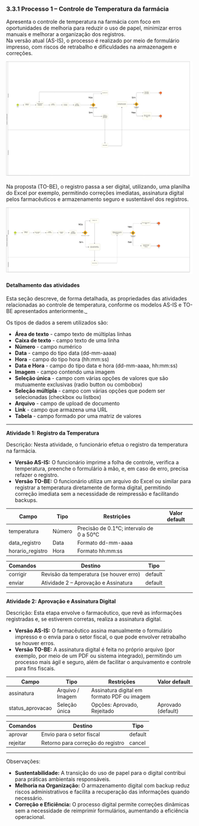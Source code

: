 ### 3.3.1 Processo 1 – Controle de Temperatura da farmácia

Apresenta o controle de temperatura na farmácia com foco em oportunidades de melhoria para reduzir o uso de papel, minimizar erros manuais e melhorar a organização dos registros.  
Na versão atual (AS-IS), o processo é realizado por meio de formulário impresso, com riscos de retrabalho e dificuldades na armazenagem e correções.  

![Processo A-IS](../images/Controle%20de%20temperatura%20AS%20IS%20Diagrama.png "PROCESSO AS-IS")

Na proposta (TO-BE), o registro passa a ser digital, utilizando, uma planilha do Excel por exemplo, permitindo correções imediatas, assinatura digital pelos farmacêuticos e armazenamento seguro e sustentável dos registros.

![Processo TO-BE](../images/Controle%20de%20temperatura%20TO%20BE%20Diagrama.png "PROCESSO TO-BE")


#### Detalhamento das atividades

Esta seção descreve, de forma detalhada, as propriedades das atividades relacionadas ao controle de temperatura, conforme os modelos AS-IS e TO-BE apresentados anteriormente._

Os tipos de dados a serem utilizados são:

* **Área de texto** - campo texto de múltiplas linhas  
* **Caixa de texto** - campo texto de uma linha  
* **Número** - campo numérico  
* **Data** - campo do tipo data (dd-mm-aaaa)  
* **Hora** - campo do tipo hora (hh:mm:ss)  
* **Data e Hora** - campo do tipo data e hora (dd-mm-aaaa, hh:mm:ss)  
* **Imagem** - campo contendo uma imagem  
* **Seleção única** - campo com várias opções de valores que são mutuamente exclusivas (radio button ou combobox)  
* **Seleção múltipla** - campo com várias opções que podem ser selecionadas (checkbox ou listbox)  
* **Arquivo** - campo de upload de documento  
* **Link** - campo que armazena uma URL  
* **Tabela** - campo formado por uma matriz de valores  

---

**Atividade 1: Registro da Temperatura**

Descrição: Nesta atividade, o funcionário efetua o registro da temperatura na farmácia.  
- **Versão AS-IS:** O funcionário imprime a folha de controle, verifica a temperatura, preenche o formulário à mão, e, em caso de erro, precisa refazer o registro.  
- **Versão TO-BE:** O funcionário utiliza um arquivo do Excel ou similar para registrar a temperatura diretamente de forma digital, permitindo correção imediata sem a necessidade de reimpressão e facilitando backups.

| **Campo**           | **Tipo**         | **Restrições**                                  | **Valor default** |
|---------------------|------------------|-------------------------------------------------|-------------------|
| temperatura         | Número           | Precisão de 0.1°C; intervalo de 0 a 50°C          |                   |
| data_registro       | Data             | Formato dd-mm-aaaa                              |                   |
| horario_registro    | Hora             | Formato hh:mm:ss                                |                   |

| **Comandos**  | **Destino**                              | **Tipo**  |
|---------------|------------------------------------------|-----------|
| corrigir      | Revisão da temperatura (se houver erro)  | default   |
| enviar        | Atividade 2 – Aprovação e Assinatura       | default   |

---

**Atividade 2: Aprovação e Assinatura Digital**

Descrição: Esta etapa envolve o farmacêutico, que revê as informações registradas e, se estiverem corretas, realiza a assinatura digital.  
- **Versão AS-IS:** O farmacêutico assina manualmente o formulário impresso e o envia para o setor fiscal, o que pode envolver retrabalho se houver erros.  
- **Versão TO-BE:** A assinatura digital é feita no próprio arquivo (por exemplo, por meio de um PDF ou sistema integrado), permitindo um processo mais ágil e seguro, além de facilitar o arquivamento e controle para fins fiscais.

| **Campo**          | **Tipo**         | **Restrições**                                          | **Valor default**    |
|--------------------|------------------|---------------------------------------------------------|----------------------|
| assinatura         | Arquivo / Imagem | Assinatura digital em formato PDF ou imagem             |                      |
| status_aprovacao   | Seleção única    | Opções: Aprovado, Rejeitado                             | Aprovado (default)   |

| **Comandos**  | **Destino**                              | **Tipo**  |
|---------------|------------------------------------------|-----------|
| aprovar       | Envio para o setor fiscal                | default   |
| rejeitar      | Retorno para correção do registro        | cancel    |

---

Observações:
- **Sustentabilidade:** A transição do uso de papel para o digital contribui para práticas ambientais responsáveis.  
- **Melhoria na Organização:** O armazenamento digital com backup reduz riscos administrativos e facilita a recuperação das informações quando necessário.  
- **Correção e Eficiência:** O processo digital permite correções dinâmicas sem a necessidade de reimprimir formulários, aumentando a eficiência operacional.
